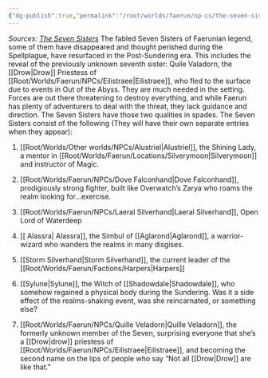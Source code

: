 ```yaml
---
{"dg-publish":true,"permalink":"/root/worlds/faerun/np-cs/the-seven-sisters/","tags":["Faerun"]}
---
```




*Sources: <u>The Seven Sisters</u>*
The fabled Seven Sisters of Faerunian legend, some of them have disappeared and thought perished during the Spellplague, have resurfaced in the Post-Sundering era. This includes the reveal of the previously unknown seventh sister: Quile Valadorn, the [[Drow\|Drow]] Priestess of [[Root/Worlds/Faerun/NPCs/Eilistraee\|Eilistraee]], who fled to the surface due to events in Out of the Abyss.
They are much needed in the setting. Forces are out there threatening to destroy everything, and while Faerun has plenty of adventurers to deal with the threat, they lack guidance and direction. The Seven Sisters have those two qualities in spades.
The Seven Sisters consist of the following (They will have their own separate entries when they appear):

1.  [[Root/Worlds/Other worlds/NPCs/Alustriel\|Alustriel]], the Shining Lady, a mentor in [[Root/Worlds/Faerun/Locations/Silverymoon\|Silverymoon]] and instructor of Magic.

2.  [[Root/Worlds/Faerun/NPCs/Dove Falconhand\|Dove Falconhand]], prodigiously strong fighter, built like Overwatch’s Zarya who roams the realm looking for…exercise.

3.  [[Root/Worlds/Faerun/NPCs/Laeral Silverhand\|Laeral Silverhand]], Open Lord of Waterdeep

4. [[ Alassra\| Alassra]], the Simbul of [[Aglarond\|Aglarond]], a warrior-wizard who wanders the realms in many disgises.

5.  [[Storm Silverhand\|Storm Silverhand]], the current leader of the [[Root/Worlds/Faerun/Factions/Harpers\|Harpers]]

6.  [[Sylune\|Sylune]], the Witch of [[Shadowdale\|Shadowdale]], who somehow regained a physical body during the Sundering. Was it a side effect of the realms-shaking event, was she reincarnated, or something else?

7.  [[Root/Worlds/Faerun/NPCs/Quille Veladorn\|Quille Veladorn]], the formerly unknown member of the Seven, surprising everyone that she’s a [[Drow\|drow]] priestess of [[Root/Worlds/Faerun/NPCs/Eilistraee\|Eilistraee]], and becoming the second name on the lips of people who say “Not all [[Drow\|Drow]] are like that.”

